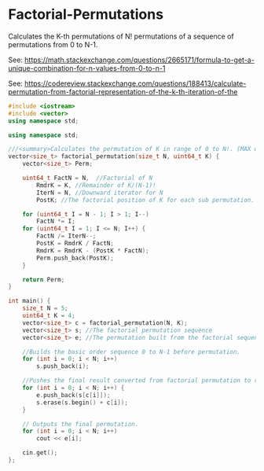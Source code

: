 # Factorial-Permutations
Calculates the K-th permutations of N! permutations of a sequence of permutations from 0 to N-1.

See: https://math.stackexchange.com/questions/2665171/formula-to-get-a-unique-combination-for-n-values-from-0-to-n-1

See: https://codereview.stackexchange.com/questions/188413/calculate-permutation-from-factorial-representation-of-the-k-th-iteration-of-the

```C++
#include <iostream>
#include <vector>
using namespace std;

using namespace std;

///<summary>Calculates the permutation of K in range of 0 to N!. (MAX of N = 20--2^61).</summary>
vector<size_t> factorial_permutation(size_t N, uint64_t K) {
    vector<size_t> Perm;

    uint64_t FactN = N,  //Factorial of N
        RmdrK = K, //Remainder of K/(N-1)!
        IterN = N, //Downward iterator for N
        PostK; //The factorial position of K for each sub permutation.

    for (uint64_t I = N - 1; I > 1; I--)
        FactN *= I;
    for (uint64_t I = 1; I <= N; I++) {
        FactN /= IterN--;
        PostK = RmdrK / FactN;
        RmdrK = RmdrK - (PostK * FactN);
        Perm.push_back(PostK);
    }

    return Perm;
}

int main() {
    size_t N = 5;
    uint64_t K = 4;
    vector<size_t> c = factorial_permutation(N, K);
    vector<size_t> s; //The factorial permutation sequence
    vector<size_t> e; //The permutation built from the factorial sequence

    //Builds the basic order sequence 0 to N-1 before permutation.
    for (int i = 0; i < N; i++)
        s.push_back(i);

    //Pushes the final result converted from factorial permutation to real permutation. For each entry of sequence s[c[i]] is an index into e[i] to build the permutation.
    for (int i = 0; i < N; i++) {
        e.push_back(s[c[i]]);
        s.erase(s.begin() + c[i]);
    }

    // Outputs the final permutation.
    for (int i = 0; i < N; i++)
        cout << e[i];

    cin.get();
};
```
